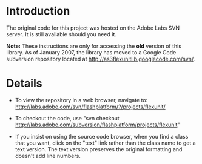 # Introduction #

The original code for this project was hosted on the Adobe Labs SVN server.  It is still available should you need it.

**Note:**  These instructions are only for accessing the **old** version of this library.  As of January 2007, the library has moved to a Google Code subversion repository located at http://as3flexunitlib.googlecode.com/svn/.

# Details #

  * To view the repository in a web browser, navigate to: http://labs.adobe.com/svn/flashplatform/?/projects/flexunit/

  * To checkout the code, use "svn checkout http://labs.adobe.com/subversion/flashplatform/projects/flexunit"

  * If you insist on using the source code browser, when you find a class that you want, click on the "text" link rather than the class name to get a text version. The text version preserves the original formatting and doesn't add line numbers.

